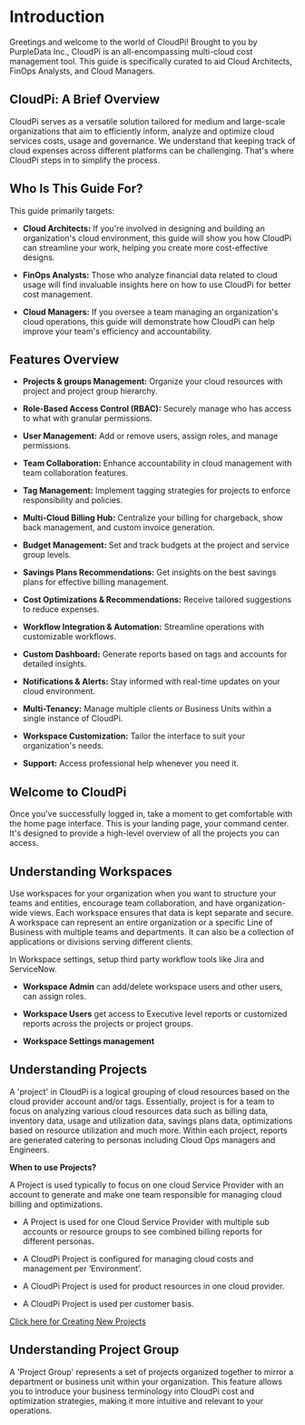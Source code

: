 # Introduction

Greetings and welcome to the world of CloudPi! Brought to you by PurpleData Inc., CloudPi is an all-encompassing multi-cloud cost management tool. This guide is specifically curated to aid Cloud Architects, FinOps Analysts, and Cloud Managers.

## CloudPi: A Brief Overview

CloudPi serves as a versatile solution tailored for medium and large-scale organizations that aim to efficiently inform, analyze and optimize cloud services costs, usage and governance. We understand that keeping track of cloud expenses across different platforms can be challenging. That's where CloudPi steps in to simplify the process.

## Who Is This Guide For?

This guide primarily targets:

- **Cloud Architects:** If you're involved in designing and building an organization's cloud environment, this guide will show you how CloudPi can streamline your work, helping you create more cost-effective designs.

- **FinOps Analysts:** Those who analyze financial data related to cloud usage will find invaluable insights here on how to use CloudPi for better cost management.

- **Cloud Managers:** If you oversee a team managing an organization's cloud operations, this guide will demonstrate how CloudPi can help improve your team's efficiency and accountability.

## Features Overview

- **Projects & groups Management:** Organize your cloud resources with project and project group hierarchy.

- **Role-Based Access Control (RBAC):** Securely manage who has access to what with granular permissions.

- **User Management:** Add or remove users, assign roles, and manage permissions.

- **Team Collaboration:** Enhance accountability in cloud management with team collaboration features.

- **Tag Management:** Implement tagging strategies for projects to enforce responsibility and policies.

- **Multi-Cloud Billing Hub:** Centralize your billing for chargeback, show back management, and custom invoice generation.

- **Budget Management:** Set and track budgets at the project and service group levels.

- **Savings Plans Recommendations:** Get insights on the best savings plans for effective billing management.

- **Cost Optimizations & Recommendations:** Receive tailored suggestions to reduce expenses.

- **Workflow Integration & Automation:** Streamline operations with customizable workflows.

- **Custom Dashboard:** Generate reports based on tags and accounts for detailed insights.

- **Notifications & Alerts:** Stay informed with real-time updates on your cloud environment.

- **Multi-Tenancy:** Manage multiple clients or Business Units within a single instance of CloudPi.

- **Workspace Customization:** Tailor the interface to suit your organization's needs.

- **Support:** Access professional help whenever you need it.

## Welcome to CloudPi

Once you've successfully logged in, take a moment to get comfortable with the home page interface. This is your landing page, your command center. It's designed to provide a high-level overview of all the projects you can access.

## Understanding Workspaces

Use workspaces for your organization when you want to structure your teams and entities, encourage team collaboration, and have organization-wide views. Each workspace ensures that data is kept separate and secure. A workspace can represent an entire organization or a specific Line of Business with multiple teams and departments. It can also be a collection of applications or divisions serving different clients.

In Workspace settings, setup third party workflow tools like Jira and ServiceNow.

- **Workspace Admin** can add/delete workspace users and other users, can assign roles.

- **Workspace Users** get access to Executive level reports or customized reports across the projects or project groups.

- **Workspace Settings management**

## Understanding Projects

A 'project' in CloudPi is a logical grouping of cloud resources based on the cloud provider account and/or tags. Essentially, project is for a team to focus on analyzing various cloud resources data such as billing data, inventory data, usage and utilization data, savings plans data, optimizations based on resource utilization and much more. Within each project, reports are generated catering to personas including Cloud Ops managers and Engineers.

**When to use Projects?**

A Project is used typically to focus on one cloud Service Provider with an account to generate and make one team responsible for managing cloud billing and optimizations.

- A Project is used for one Cloud Service Provider with multiple sub accounts or resource groups to see combined billing reports for different personas.

- A CloudPi Project is configured for managing cloud costs and management per ‘Environment’.

- A CloudPi Project is used for product resources in one cloud provider.

- A CloudPi Project is used per customer basis.

[Click here for Creating New Projects](#)  

## Understanding Project Group

A 'Project Group' represents a set of projects organized together to mirror a department or business unit within your organization. This feature allows you to introduce your business terminology into CloudPi cost and optimization strategies, making it more intuitive and relevant to your operations.
